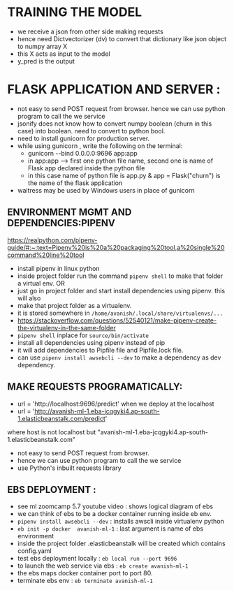 # TRAINING THE MODEL

- we receive a json from other side making requests 
- hence need Dictvectorizer (dv) to convert that dictionary like json object to numpy array X 
- this X acts as input to the model 
- y_pred is the output 


# FLASK APPLICATION AND SERVER : 

- not easy to send POST request from browser. hence we can use python program to call the we service 
- jsonify does not know how to convert numpy boolean (churn in this case) into boolean. need to convert to python bool. 
- need to install gunicorn for production server.
- while using gunicorn , write the following on the terminal:
    - gunicorn --bind 0.0.0.0:9696 app:app    
    - in app:app --> first one  python file name, second one is name of Flask app declared inside the python file 
    - in this case name of python file is app.py &  app = Flask("churn") is the name of the flask application 
 - waitress may be used by Windows users  in place of gunicorn  

## ENVIRONMENT MGMT AND DEPENDENCIES:PIPENV

https://realpython.com/pipenv-guide/#:~:text=Pipenv%20is%20a%20packaging%20tool,a%20single%20command%20line%20tool

- install pipenv in linux python
- inside project folder run the command `pipenv shell` to make that folder a virtual env. OR 
- just go in project folder and start install dependencies using pipenv. this will also 
- make that project folder as a virtualenv. 
- it is stored somewhere in `/home/avanish/.local/share/virtualenvs/...`
- https://stackoverflow.com/questions/52540121/make-pipenv-create-the-virtualenv-in-the-same-folder
- `pipenv shell` inplace for `source/bin/activate`
- install all dependencies using pipenv instead of pip 
- it will add dependencies to Pipfile file and Pipfile.lock file.
- can use `pipenv install awsebcli --dev` to make a dependency as dev dependency.  




## MAKE REQUESTS PROGRAMATICALLY: 

- url =  'http://localhost:9696/predict'  when we deploy at the localhost
- url = 'http://avanish-ml-1.eba-jcqgyki4.ap-south-1.elasticbeanstalk.com/predict'          

 where host is not localhost but "avanish-ml-1.eba-jcqgyki4.ap-south-1.elasticbeanstalk.com"

- not easy to send POST request from browser.
- hence we can use python program to call the we service 
- use Python's inbuilt requests library 



## EBS DEPLOYMENT : 

- see ml zoomcamp 5.7 youtube video : shows logical diagram of ebs
- we can think of ebs to be a docker container running inside eb env. 
- `pipenv install awsebcli --dev`    : installs awscli inside virtualenv python 
- `eb init -p docker  avanish-ml-1` : last argument is name of ebs environment
- inside the project folder .elasticbeanstalk will be created which contains config.yaml
- test ebs deployment  locally : `eb local run --port 9696` 
- to launch the web service via ebs :  `eb create avanish-ml-1`
- the ebs maps docker container port to port 80. 
-  terminate ebs env : `eb terminate avanish-ml-1`